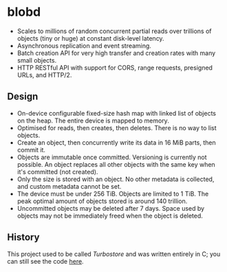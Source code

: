 # blobd

- Scales to millions of random concurrent partial reads over trillions of objects (tiny or huge) at constant disk-level latency.
- Asynchronous replication and event streaming.
- Batch creation API for very high transfer and creation rates with many small objects.
- HTTP RESTful API with support for CORS, range requests, presigned URLs, and HTTP/2.

## Design

- On-device configurable fixed-size hash map with linked list of objects on the heap. The entire device is mapped to memory.
- Optimised for reads, then creates, then deletes. There is no way to list objects.
- Create an object, then concurrently write its data in 16 MiB parts, then commit it.
- Objects are immutable once committed. Versioning is currently not possible. An object replaces all other objects with the same key when it's committed (not created).
- Only the size is stored with an object. No other metadata is collected, and custom metadata cannot be set.
- The device must be under 256 TiB. Objects are limited to 1 TiB. The peak optimal amount of objects stored is around 140 trillion.
- Uncommitted objects may be deleted after 7 days. Space used by objects may not be immediately freed when the object is deleted.

## History

This project used to be called *Turbostore* and was written entirely in C; you can still see the code [here](https://github.com/wilsonzlin/blobd/tree/ffb637ae4e4e91602ec04cf2fb2b50aafa116876).
